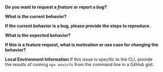 **Do you want to request a *feature* or report a *bug*?**

**What is the current behavior?**

**If the current behavior is a bug, please provide the steps to reproduce.**
<!-- A great way to do this is to provide your configuration via a GitHub gist. -->

**What is the expected behavior?**

**If this is a feature request, what is motivation or use case for changing the behavior?**

**Local Environment Information**
If this issue is specific to the CLI, provide the results of running `npx envinfo` from the command line in a GitHub gist.
